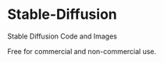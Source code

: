# Stable-Diffusion
Stable Diffusion Code and Images

Free for commercial and non-commercial use.
  
  
  
